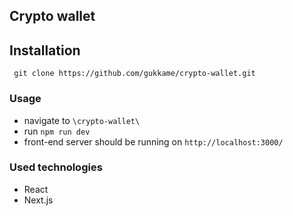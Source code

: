 ## Crypto wallet

## Installation

` git clone https://github.com/gukkame/crypto-wallet.git`

### Usage

- navigate to `\crypto-wallet\`
- run `npm run dev`
- front-end server should be running on `http://localhost:3000/`

### Used technologies

- React
- Next.js

